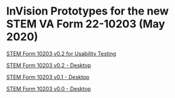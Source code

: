 # InVision Prototypes for the new STEM VA Form 22-10203 (May 2020)  

[STEM Form 10203 v0.2 for Usability Testing](https://bahdigital.invisionapp.com/share/WPIADZ0CXQF)  

[STEM Form 10203 v0.2 - Desktop](https://bahdigital.invisionapp.com/share/82IADYQQHZP)  

[STEM Form 10203 v0.1 - Desktop](https://bahdigital.invisionapp.com/share/AUIADV5GTC2)  

[STEM Form 10203 v0.0 - Desktop](https://bahdigital.invisionapp.com/share/MUIADS5R2HC)  


